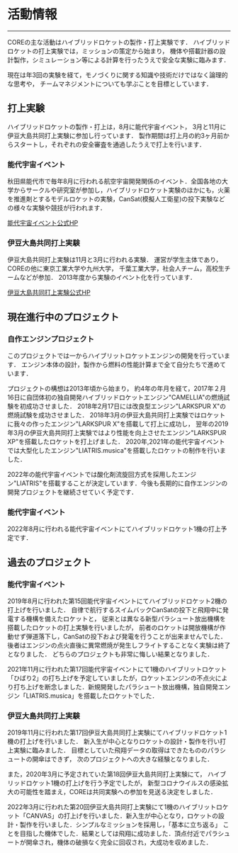 # 活動情報
---

COREの主な活動はハイブリッドロケットの製作・打上実験です．
ハイブリッドロケットの打上実験では，ミッションの策定から始まり，
機体や搭載計器の設計製作，シミュレーション等による計算を行ったうえで安全な実験に臨みます．

現在は年3回の実験を経て，モノづくりに関する知識や技術だけではなく論理的な思考や，
チームマネジメントについても学ぶことを目標としています．

## 打上実験

ハイブリッドロケットの製作・打上は，8月に能代宇宙イベント，
3月と11月に伊豆大島共同打上実験に参加し行っています．
製作期間は打上月の約3ヶ月前からスタートし，それぞれの安全審査を通過したうえで打上を行います．

### 能代宇宙イベント

秋田県能代市で毎年8月に行われる航空宇宙開発関係のイベント．全国各地の大学からサークルや研究室が参加し，ハイブリッドロケット実験のほかにも，火薬を推進剤とするモデルロケットの実験，CanSat(模擬人工衛星)の投下実験などの様々な実験や競技が行われます．

[能代宇宙イベント公式HP](http://www.noshiro-space-event.org/)

### 伊豆大島共同打上実験

伊豆大島共同打上実験は11月と3月に行われる実験．
運営が学生主体であり，COREの他に東京工業大学や九州大学，
千葉工業大学，社会人チーム，高校生チームなどが参加．
2013年度から実験のイベント化を行っています．

[伊豆大島共同打上実験公式HP](http://izuoshimarocket.wixsite.com/izuoshimarocket)



## 現在進行中のプロジェクト

### 自作エンジンプロジェクト

このプロジェクトでは一からハイブリットロケットエンジンの開発を行っています．
エンジン本体の設計，製作から燃料の性能計算まで全て自分たちで進めています．

プロジェクトの構想は2013年頃から始まり，
約4年の年月を経て，2017年２月16日に自団体初の独自開発ハイブリッドロケットエンジン"CAMELLIA"の燃焼試験を初成功させました．
2018年2月17日には改良型エンジン"LARKSPUR X"の燃焼試験を成功させました．
2018年3月の伊豆大島共同打上実験ではロケットに我々の作ったエンジン"LARKSPUR X"を搭載して打上に成功し，
翌年の2019年3月の伊豆大島共同打上実験ではより性能を向上させたエンジン"LARKSPUR XP"を搭載したロケットを打上げました．
2020年,2021年の能代宇宙イベントでは大型化したエンジン"LIATRIS.musica"を搭載したロケットの制作を行いました．

2022年の能代宇宙イベントでは酸化剤流旋回方式を採用したエンジン"LIATRIS"を搭載することが決定しています．今後も長期的に自作エンジンの開発プロジェクトを継続させていく予定です．

### 能代宇宙イベント

2022年8月に行われる能代宇宙イベントにてハイブリッドロケット1機の打上予定です．

## 過去のプロジェクト

### 能代宇宙イベント

2019年8月に行われた第15回能代宇宙イベントにてハイブリッドロケット2機の打上げを行いました．
自律で航行するスイムバックCanSatの投下と飛翔中に発電する機構を備えたロケットと，
従来とは異なる新型パラシュート放出機構を搭載したロケットの打上実験を行いましたが，
前者のロケットは開放機構が作動せず弾道落下し，CanSatの投下および発電を行うことが出来ませんでした．
後者はエンジンの点火直後に異常燃焼が発生しフライトすることなく実験は終了となりました．
どちらのプロジェクトも非常に悔しい結果となりました．

2021年11月に行われた第17回能代宇宙イベントにて1機のハイブリットロケット「ひばり2」の打ち上げを予定していましたが，ロケットエンジンの不点火により打ち上げを断念しました．新規開発したパラシュート放出機構，独自開発エンジン「LIATRIS.musica」を搭載したロケットでした．

### 伊豆大島共同打上実験

2019年11月に行われた第17回伊豆大島共同打上実験にてハイブリッドロケット1機の打上げを行いました．
新入生が中心となりロケットの設計・製作を行い打上実験に臨みました．
目標としていた飛翔データの取得はできたもののパラシュートの開傘はできず，
次のプロジェクトへの大きな経験となりました．

また，2020年3月に予定されていた第18回伊豆大島共同打上実験にて，
ハイブリッドロケット1機の打上げを行う予定でしたが，
新型コロナウイルスの感染拡大の可能性を踏まえ，COREは共同実験への参加を見送る決定をしました．

2022年3月に行われた第20回伊豆大島共同打上実験にて1機のハイブリットロケット「CANVAS」の打上げを行いました．新入生が中心となり，ロケットの設計・製作を行いました．シンプルなミッションを採用し，「基本に立ち返る」 ことを目指した機体でした．結果としては飛翔に成功ました．頂点付近でパラシュートが開傘され，機体の破損なく完全に回収され，大成功を収めました．
